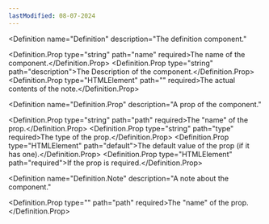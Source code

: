 ```yaml
---
lastModified: 08-07-2024
---
```


<script>
  import { Definition } from "$lib/components";
</script>


<Definition
  name="Definition"
  description="The definition component."
>
  <Definition.Prop type="string" path="name" required>The name of the component.</Definition.Prop>
  <Definition.Prop type="string" path="description">The Description of the component.</Definition.Prop>
  <Definition.Prop type="HTMLElement" path="<slot>" required>The actual contents of the note.</Definition.Prop>
</Definition>

<Definition
  name="Definition.Prop"
  description="A prop of the component."
>
  <Definition.Prop type="string" path="path" required>The "name" of the prop.</Definition.Prop>
  <Definition.Prop type="string" path="type" required>The type of the prop.</Definition.Prop>
  <Definition.Prop type="HTMLElement" path="default">The default value of the prop (if it has one).</Definition.Prop>
  <Definition.Prop type="HTMLElement" path="required">If the prop is required.</Definition.Prop>
</Definition>

<Definition
  name="Definition.Note"
  description="A note about the component."
>
  <Definition.Prop type="<slot>" path="path" required>The "name" of the prop.</Definition.Prop>
</Definition>
